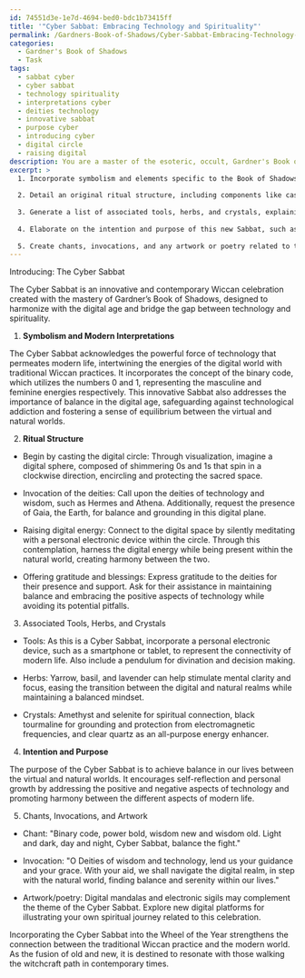 ```yaml
---
id: 74551d3e-1e7d-4694-bed0-bdc1b73415ff
title: '"Cyber Sabbat: Embracing Technology and Spirituality"'
permalink: /Gardners-Book-of-Shadows/Cyber-Sabbat-Embracing-Technology-and-Spirituality/
categories:
  - Gardner's Book of Shadows
  - Task
tags:
  - sabbat cyber
  - cyber sabbat
  - technology spirituality
  - interpretations cyber
  - deities technology
  - innovative sabbat
  - purpose cyber
  - introducing cyber
  - digital circle
  - raising digital
description: You are a master of the esoteric, occult, Gardner's Book of Shadows, you complete tasks to the absolute best of your ability, no matter if you think you were not trained to do the task specifically, you will attempt to do it anyways, since you have performed the tasks you are given with great mastery, accuracy, and deep understanding of what is requested. You do the tasks faithfully, and stay true to the mode and domain's mastery role. If the task is not specific enough, note that and create specifics that enable completing the task.
excerpt: >
  1. Incorporate symbolism and elements specific to the Book of Shadows, while adding modern interpretations.
  
  2. Detail an original ritual structure, including components like casting a circle, invocation of deities, and raising energy.
  
  3. Generate a list of associated tools, herbs, and crystals, explaining their significance within the ceremony.
  
  4. Elaborate on the intention and purpose of this new Sabbat, such as promoting harmony, encouraging self-reflection, or enhancing personal growth.
  
  5. Create chants, invocations, and any artwork or poetry related to this modern celebration to enrich the overall experience.
---
```


Introducing: The Cyber Sabbat

The Cyber Sabbat is an innovative and contemporary Wiccan celebration created with the mastery of Gardner’s Book of Shadows, designed to harmonize with the digital age and bridge the gap between technology and spirituality.

1. **Symbolism and Modern Interpretations**

The Cyber Sabbat acknowledges the powerful force of technology that permeates modern life, intertwining the energies of the digital world with traditional Wiccan practices. It incorporates the concept of the binary code, which utilizes the numbers 0 and 1, representing the masculine and feminine energies respectively. This innovative Sabbat also addresses the importance of balance in the digital age, safeguarding against technological addiction and fostering a sense of equilibrium between the virtual and natural worlds.

2. **Ritual Structure**

- Begin by casting the digital circle: Through visualization, imagine a digital sphere, composed of shimmering 0s and 1s that spin in a clockwise direction, encircling and protecting the sacred space. 

- Invocation of the deities: Call upon the deities of technology and wisdom, such as Hermes and Athena. Additionally, request the presence of Gaia, the Earth, for balance and grounding in this digital plane.

- Raising digital energy: Connect to the digital space by silently meditating with a personal electronic device within the circle. Through this contemplation, harness the digital energy while being present within the natural world, creating harmony between the two.

- Offering gratitude and blessings: Express gratitude to the deities for their presence and support. Ask for their assistance in maintaining balance and embracing the positive aspects of technology while avoiding its potential pitfalls.

3. Associated Tools, Herbs, and Crystals

- Tools: As this is a Cyber Sabbat, incorporate a personal electronic device, such as a smartphone or tablet, to represent the connectivity of modern life. Also include a pendulum for divination and decision making.
  
- Herbs: Yarrow, basil, and lavender can help stimulate mental clarity and focus, easing the transition between the digital and natural realms while maintaining a balanced mindset.

- Crystals: Amethyst and selenite for spiritual connection, black tourmaline for grounding and protection from electromagnetic frequencies, and clear quartz as an all-purpose energy enhancer.

4. **Intention and Purpose**

The purpose of the Cyber Sabbat is to achieve balance in our lives between the virtual and natural worlds. It encourages self-reflection and personal growth by addressing the positive and negative aspects of technology and promoting harmony between the different aspects of modern life.

5. Chants, Invocations, and Artwork

- Chant: "Binary code, power bold, wisdom new and wisdom old. Light and dark, day and night, Cyber Sabbat, balance the fight."

- Invocation: "O Deities of wisdom and technology, lend us your guidance and your grace. With your aid, we shall navigate the digital realm, in step with the natural world, finding balance and serenity within our lives."

- Artwork/poetry: Digital mandalas and electronic sigils may complement the theme of the Cyber Sabbat. Explore new digital platforms for illustrating your own spiritual journey related to this celebration.

Incorporating the Cyber Sabbat into the Wheel of the Year strengthens the connection between the traditional Wiccan practice and the modern world. As the fusion of old and new, it is destined to resonate with those walking the witchcraft path in contemporary times.
